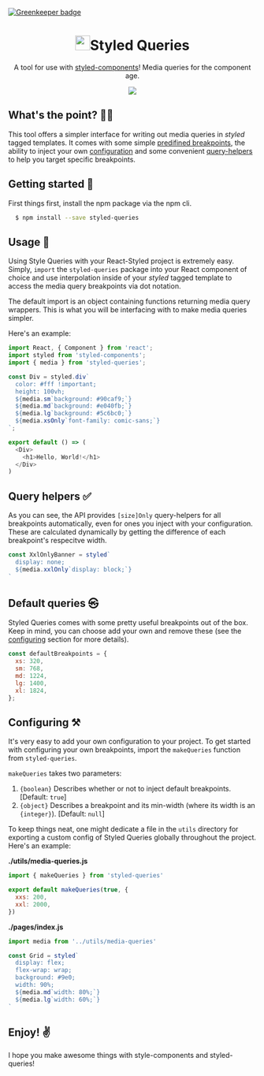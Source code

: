 
[![Greenkeeper badge](https://badges.greenkeeper.io/Charliekenney23/styled-queries.svg)](https://greenkeeper.io/)

<h1 align="center"><img height="30" src="https://raw.githubusercontent.com/Charliekenney23/styled-queries/master/assets/react.png">Styled Queries</h1>
<p align="center">
  A tool for use with <a href="https://github.com/styled-components/styled-components">styled-components</a>! Media queries for the component age.
</p>

<p align="center">
  <img src="https://raw.githubusercontent.com/Charliekenney23/styled-queries/master/assets/demo.gif">
</p>

<h2>What's the point? 🤷‍♂️</h2>

This tool offers a simpler interface for writing out media queries in *styled* tagged templates. It comes with some simple [predifined breakpoints](#default-queries-), the ability to inject your own [configuration](#configuring-) and some convenient [query-helpers](#query-helpers-) to help you target specific breakpoints.

<h2>Getting started 🚀</h2>
First things first, install the npm package via the npm cli.

```bash
  $ npm install --save styled-queries
```

<h2>Usage 📝</h2>

Using Style Queries with your React-Styled project is extremely easy. Simply, `import` the `styled-queries` package into your React component of choice and use interpolation inside of your *styled* tagged template to access the media query breakpoints via dot notation.

The default import is an object containing functions returning media query wrappers. This is what you will be interfacing with to make media queries simpler.

Here's an example:

```js
import React, { Component } from 'react';
import styled from 'styled-components';
import { media } from 'styled-queries';

const Div = styled.div`
  color: #fff !important;
  height: 100vh;
  ${media.sm`background: #90caf9;`}
  ${media.md`background: #e040fb;`}
  ${media.lg`background: #5c6bc0;`}
  ${media.xsOnly`font-family: comic-sans;`}
`;

export default () => (
  <Div>
    <h1>Hello, World!</h1>
  </Div>
)
```
<h2>Query helpers ✅</h2>

As you can see, the API provides `[size]Only` query-helpers for all breakpoints automatically, even for ones you inject with your configuration. These are calculated dynamically by getting the difference of each breakpoint's respecitve width.

```js
const XxlOnlyBanner = styled`
  display: none;
  ${media.xxlOnly`display: block;`}
`
```

<h2>Default queries ㉿</h2>

Styled Queries comes with some pretty useful breakpoints out of the box. Keep in mind, you can choose add your own and remove these (see the [configuring](#configuring-) section for more details).

```js
const defaultBreakpoints = {
  xs: 320,
  sm: 768,
  md: 1224,
  lg: 1400,
  xl: 1824,
};
```

<h2>Configuring ⚒</h2>

It's very easy to add your own configuration to your project. To get started with configuring your own breakpoints, import the `makeQueries` function from `styled-queries`. 

`makeQueries` takes two parameters:
1. `{boolean}` Describes whether or not to inject default breakpoints. [Default: `true`] 
2. `{object}` Describes a breakpoint and its min-width (where its width is an `{integer}`). [Default: `null`]

To keep things neat, one might dedicate a file in the `utils` directory for exporting a custom config of Styled Queries globally throughout the project. Here's an example:

**./utils/media-queries.js**

```js
import { makeQueries } from 'styled-queries'

export default makeQueries(true, {
  xxs: 200,
  xxl: 2000,
})
```

**./pages/index.js**

```js
import media from '../utils/media-queries'

const Grid = styled`
  display: flex;
  flex-wrap: wrap;
  background: #9e0;
  width: 90%;
  ${media.md`width: 80%;`}
  ${media.lg`width: 60%;`}
`
```

<h2>Enjoy! ✌️</h2>

I hope you make awesome things with style-components and styled-queries!